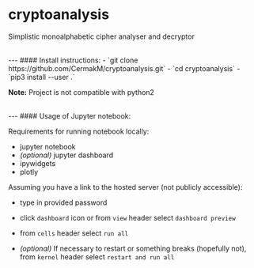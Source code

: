 # cryptoanalysis
Simplistic monoalphabetic cipher analyser and decryptor

<br>
---
#### Install instructions:
- `git clone https://github.com/CermakM/cryptoanalysis.git`
- `cd cryptoanalysis`
- `pip3 install --user .`

<br>

__Note:__ Project is not compatible with python2

<br>
---
#### Usage of Jupyter notebook:

Requirements for running notebook locally:<br>
- jupyter notebook
- _(optional)_ jupyter dashboard 
- ipywidgets
- plotly

Assuming you have a link to the hosted server (not publicly accessible):
- type in provided password
- click `dashboard` icon or from `view` header select `dashboard preview`
- from `cells` header select `run all`

- _(optional)_ If necessary to restart or something breaks (hopefully not), from `kernel` header
  select `restart and run all`
